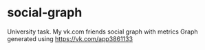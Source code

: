 # social-graph
University task. My vk.com friends social graph with metrics
Graph generated using https://vk.com/app3861133
